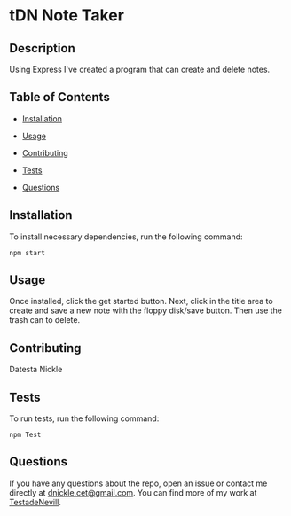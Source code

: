 # tDN Note Taker


## Description

Using Express I've created a program that can create and delete notes.

## Table of Contents 

* [Installation](#installation)

* [Usage](#usage)

* [Contributing](#contributing)

* [Tests](#tests)

* [Questions](#questions)

## Installation

To install necessary dependencies, run the following command:

```
npm start
```

## Usage

Once installed, click the get started button. Next, click in the title area to create and save a new note with the floppy disk/save button. Then use the trash can to delete.


  
## Contributing

Datesta Nickle

## Tests

To run tests, run the following command:

```
npm Test

```

## Questions

If you have any questions about the repo, open an issue or contact me directly at dnickle.cet@gmail.com. You can find more of my work at [TestadeNevill](https://github.com/TestadeNevill/).

